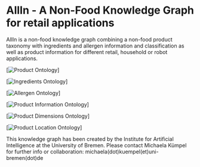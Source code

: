 
# AllIn - A Non-Food Knowledge Graph for retail applications

AllIn is a non-food knowledge graph combining a non-food product taxonomy with ingredients and allergen information and classification as well as product information for different retail, household or robot applications.

[![Product Ontology](https://raw.githubusercontent.com/K4R-IAI/AllIn-NonFoodKG/master/WebGraph/ProductTaxonomy.owl)]

[![Ingredients Ontology](https://raw.githubusercontent.com/K4R-IAI/AllIn-NonFoodKG/master/WebGraph/Ingredients.owl)]

[![Allergen Ontology](https://raw.githubusercontent.com/K4R-IAI/AllIn-NonFoodKG/master/WebGraph/Allergen.owl)]

[![Product Information Ontology](https://raw.githubusercontent.com/K4R-IAI/AllIn-NonFoodKG/master/WebGraph/ProductInfo.owl)]

[![Product Dimensions Ontology](https://raw.githubusercontent.com/K4R-IAI/AllIn-NonFoodKG/master/WebGraph/ProductDimensions.owl)]

[![Product Location Ontology](https://raw.githubusercontent.com/K4R-IAI/AllIn-NonFoodKG/master/WebGraph/ProductToShelf.owl)]

This knowledge graph has been created by the Institute for Artificial Intelligence at the University of Bremen. Please contact Michaela Kümpel for further info or collaboration: michaela(dot)kuempel(et)uni-bremen(dot)de
